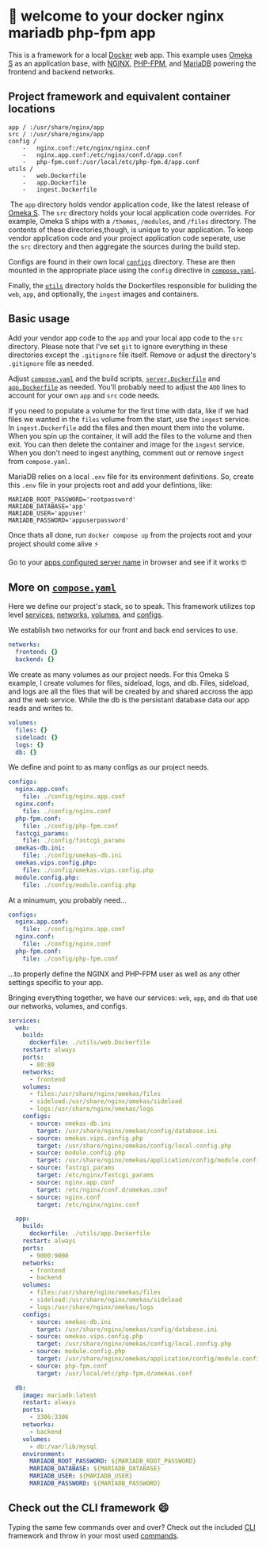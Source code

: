 # 👋 welcome to your docker nginx mariadb php-fpm app
This is a framework for a local [Docker](https://www.docker.com/) web app. This example uses [Omeka S](https://omeka.org/s/) as an application base, with [NGINX](https://www.nginx.com/), [PHP-FPM](https://php-fpm.org/), and [MariaDB](https://mariadb.org/) powering the frontend and backend networks.

## Project framework and equivalent container locations

```
app / :/usr/share/nginx/app
src / :/usr/share/nginx/app
config /
    -   nginx.conf:/etc/nginx/nginx.conf
    -   nginx.app.conf:/etc/nginx/conf.d/app.conf
    -   php-fpm.conf:/usr/local/etc/php-fpm.d/app.conf
utils /
    -   web.Dockerfile
    -   app.Dockerfile
    -   ingest.Dockerfile
```
​
The `app` directory holds vendor application code, like the latest release of [Omeka S](https://github.com/omeka/omeka-s/releases/tag/v4.0.0). The `src` directory holds your local application code overrides. For example, Omeka S ships with a `/themes`, `/modules`, and `/files` directory. The contents of these directories,though, is unique to your application. To keep vendor application code and your project application code seperate, use the `src` directory and then aggregate the sources during the build step.

Configs are found in their own local [`configs`](https://github.com/Michelleeby/omekas-nginx-php-fpm-docker/tree/main/config) directory. These are then mounted in the appropriate place using the `config` directive in [`compose.yaml`](https://github.com/Michelleeby/omekas-nginx-php-fpm-docker/blob/main/compose.yaml).

Finally, the [`utils`](https://github.com/Michelleeby/omekas-nginx-php-fpm-docker/tree/main/utils) directory holds the Dockerfiles responsible for building the `web`, `app`, and optionally, the `ingest` images and containers.


## Basic usage

Add your vendor app code to the `app` and your local app code to the `src` directory. Please note that I've set `git` to ignore everything in these directories except the `.gitignore` file itself. Remove or adjust the directory's `.gitignore` file as needed.

Adjust [`compose.yaml`](https://github.com/Michelleeby/omekas-nginx-php-fpm-docker/blob/main/compose.yaml) and the build scripts, [`server.Dockerfile`](https://github.com/Michelleeby/omekas-nginx-php-fpm-docker/blob/main/utils/server.Dockerfile) and [`app.Dockerfile`](https://github.com/Michelleeby/omekas-nginx-php-fpm-docker/blob/main/utils/app.Dockerfile) as needed. You'll probably need to adjust the `ADD` lines to account for your own `app` and `src` code needs.

If you need to populate a volume for the first time with data, like if we had files we wanted in the `files` volume from the start, use the `ingest` service. In `ingest.Dockerfile` add the files and then mount them into the volume. When you spin up the container, it will add the files to the volume and then exit. You can then delete the container and image for the `ingest` service. When you don't need to ingest anything, comment out or remove `ingest` from `compose.yaml`. 

MariaDB relies on a local `.env` file for its environment definitions. So, create this `.env` file in your projects root and add your defintions, like:

```
MARIADB_ROOT_PASSWORD='rootpassword'
MARIADB_DATABASE='app'
MARIADB_USER='appuser'
MARIADB_PASSWORD='appuserpassword'
```

Once thats all done, run `docker compose up` from the projects root and your project should come alive ⚡️

Go to your [apps configured server name](https://github.com/Michelleeby/omekas-nginx-php-fpm-docker/blob/main/config/nginx.app.conf#L7) in browser and see if it works 🤓

## More on [`compose.yaml`](https://github.com/Michelleeby/omekas-nginx-php-fpm-docker/blob/main/compose.yaml)

Here we define our project's stack, so to speak. This framework utilizes top level [services](https://docs.docker.com/compose/compose-file/#services-top-level-element), [networks](https://docs.docker.com/compose/compose-file/#networks-top-level-element), [volumes](https://docs.docker.com/compose/compose-file/#volumes-top-level-element), and [configs](https://docs.docker.com/compose/compose-file/#configs-top-level-element).

We establish two networks for our front and back end services to use.

```yaml
networks:
  frontend: {}
  backend: {}
```

We create as many volumes as our project needs. For this Omeka S example, I create volumes for files, sideload, logs, and db. Files, sideload, and logs are all the files that will be created by and shared accross the app and the web service. While the db is the persistant database data our app reads and writes to. 

```yaml
volumes:
  files: {}
  sideload: {}
  logs: {}
  db: {}
```

We define and point to as many configs as our project needs.

```yaml
configs:
  nginx.app.conf:
    file: ./config/nginx.app.conf
  nginx.conf:
    file: ./config/nginx.conf
  php-fpm.conf:
    file: ./config/php-fpm.conf
  fastcgi_params:
    file: ./config/fastcgi_params
  omekas-db.ini:
    file: ./config/omekas-db.ini
  omekas.vips.config.php:
    file: ./config/omekas.vips.config.php
  module.config.php:
    file: ./config/module.config.php
```

 At a minumum, you probably need...

```yaml
configs:
  nginx.app.conf:
    file: ./config/nginx.app.conf
  nginx.conf:
    file: ./config/nginx.conf
  php-fpm.conf:
    file: ./config/php-fpm.conf
```

...to properly define the NGINX and PHP-FPM user as well as any other settings specific to your app.

Bringing everything together, we have our services: `web`, `app`, and `db` that use our networks, volumes, and configs. 

```yaml
services:
  web: 
    build:
      dockerfile: ./utils/web.Dockerfile
    restart: always
    ports:
      - 80:80
    networks:
      - frontend
    volumes: 
      - files:/usr/share/nginx/omekas/files
      - sideload:/usr/share/nginx/omekas/sideload
      - logs:/usr/share/nginx/omekas/logs
    configs:
      - source: omekas-db.ini
        target: /usr/share/nginx/omekas/config/database.ini
      - source: omekas.vips.config.php
        target: /usr/share/nginx/omekas/config/local.config.php
      - source: module.config.php
        target: /usr/share/nginx/omekas/application/config/module.config.php
      - source: fastcgi_params
        target: /etc/nginx/fastcgi_params
      - source: nginx.app.conf
        target: /etc/nginx/conf.d/omekas.conf
      - source: nginx.conf
        target: /etc/nginx/nginx.conf

  app:
    build: 
      dockerfile: ./utils/app.Dockerfile
    restart: always
    ports:
      - 9000:9000
    networks:
      - frontend
      - backend
    volumes:
      - files:/usr/share/nginx/omekas/files
      - sideload:/usr/share/nginx/omekas/sideload
      - logs:/usr/share/nginx/omekas/logs
    configs:
      - source: omekas-db.ini
        target: /usr/share/nginx/omekas/config/database.ini
      - source: omekas.vips.config.php
        target: /usr/share/nginx/omekas/config/local.config.php
      - source: module.config.php
        target: /usr/share/nginx/omekas/application/config/module.config.php
      - source: php-fpm.conf
        target: /usr/local/etc/php-fpm.d/omekas.conf

  db:
    image: mariadb:latest
    restart: always
    ports: 
      - 3306:3306
    networks:
      - backend
    volumes:
      - db:/var/lib/mysql
    environment: 
      MARIADB_ROOT_PASSWORD: ${MARIADB_ROOT_PASSWORD}
      MARIADB_DATABASE: ${MARIADB_DATABASE}
      MARIADB_USER: ${MARIADB_USER}
      MARIADB_PASSWORD: ${MARIADB_PASSWORD}
```



## Check out the CLI framework 😄
Typing the same few commands over and over? Check out the included [CLI](https://github.com/Michelleeby/omekas-nginx-php-fpm-docker/tree/main/utils/cli) framework and throw in your most used [commands](https://github.com/Michelleeby/omekas-nginx-php-fpm-docker/blob/main/utils/cli/commands).  